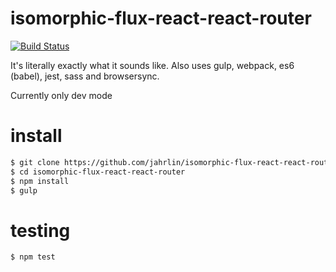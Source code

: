 # isomorphic-flux-react-react-router 
[![Build Status](https://travis-ci.org/jahrlin/visual-regression-testing.svg?branch=master)](https://travis-ci.org/jahrlin/visual-regression-testing)

It's literally exactly what it sounds like. 
Also uses gulp, webpack, es6 (babel), jest, sass and browsersync.

Currently only dev mode

# install
```bash
$ git clone https://github.com/jahrlin/isomorphic-flux-react-react-router.git
$ cd isomorphic-flux-react-react-router
$ npm install
$ gulp
```

# testing
```bash
$ npm test
```

